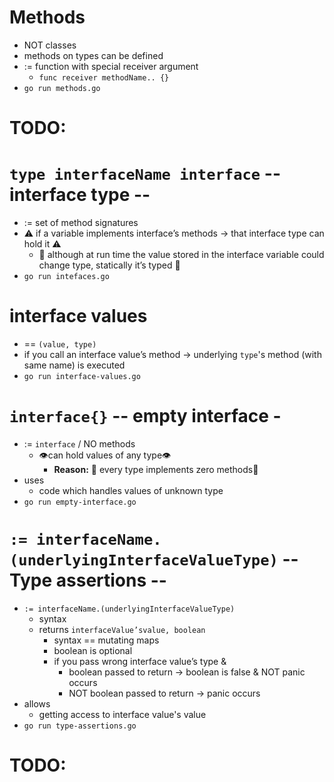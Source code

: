 # Methods
* NOT classes
* methods on types can be defined
* := function with special receiver argument
  * `func receiver methodName.. {}`
* `go run methods.go`

# TODO:

# `type interfaceName interface` -- interface type --
* := set of method signatures
* ⚠️ if a variable implements interface’s methods → that interface type can hold it ⚠️
  * 🧠 although at run time the value stored in the interface variable could change type, statically it’s typed 🧠
* `go run intefaces.go`

# interface values
* == `(value, type)`
* if you call an interface value’s method → underlying `type`'s method (with same name) is executed
* `go run interface-values.go`

# `interface{}` -- empty interface - 
* := `interface` / NO methods
  * 👁️can hold values of any type👁️
    * **Reason:** 🧠 every type implements zero methods🧠
* uses
  * code which handles values of unknown type
* `go run empty-interface.go`

# `:= interfaceName.(underlyingInterfaceValueType)` -- Type assertions --
* `:= interfaceName.(underlyingInterfaceValueType)`
  * syntax
  * returns `interfaceValue’svalue, boolean`
    * syntax == mutating maps
    * boolean is optional
    * if you pass wrong interface value’s type &
      * boolean passed to return → boolean is false & NOT panic occurs
      * NOT boolean passed to return → panic occurs
* allows
  * getting access to interface value's value
* `go run type-assertions.go`

# TODO: